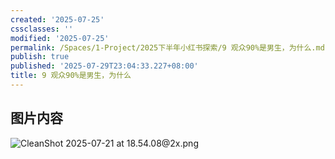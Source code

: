 ```yaml
---
created: '2025-07-25'
cssclasses: ''
modified: '2025-07-25'
permalink: /Spaces/1-Project/2025下半年小红书探索/9 观众90%是男生，为什么.md
publish: true
published: '2025-07-29T23:04:33.227+08:00'
title: 9 观众90%是男生，为什么
---
```

## 图片内容

![CleanShot 2025-07-21 at 18.54.08@2x.png](https://pub-pic.oldwinter.top/2025/07/51c62ada4385c6f5d1e5f787181a0878.png)
